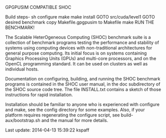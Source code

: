 
GPGPUSIM COMPATIBLE SHOC

Build steps-
sh configure
make
make install
GOTO src/cuda/level1
GOTO desired benchmark
copy Makefile.gpgpusim to Makefile
make
RUN THE BENCHMARK!

The Scalable HeterOgeneous Computing (SHOC) benchmark suite is a
collection of benchmark programs testing the performance and
stability of systems using computing devices with non-traditional architectures
for general purpose computing. Its initial focus is on systems containing
Graphics Processing Units (GPUs) and multi-core processors, and on the
OpenCL programming standard. It can be used on clusters as well as individual
hosts.

Documentation on configuring, building, and running the SHOC benchmark
programs is contained in the SHOC user manual, in the doc subdirectory
of the SHOC source code tree.  The file INSTALL.txt contains a sketch of
those instructions for rapid installation.

Installation should be familiar to anyone who is experienced with configure
and make, see the config directory for some examples.  Also, if your
platform requires regenerating the configure script, see build-aux/bootstrap.sh
and the manual for more details.

Last update: 2014-04-13 15:39:22 kspaff



